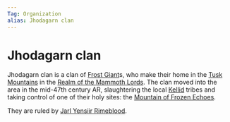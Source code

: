 ```yaml
---
Tag: Organization
alias: Jhodagarn clan
---
```

# Jhodagarn clan
Jhodagarn clan is a clan of [Frost Giant](../NPCs/Monsters/Frost-Giant.md)s, who make their home in the [Tusk Mountains](../Places/Geographical-Features/Tusk-Mountains.md) in the [Realm of the Mammoth Lords](../Places/Realm-of-the-Mammoth-Lords.md). The clan moved into the area in the mid-47th century AR, slaughtering the local [Kellid](../Notions/Kellid.md) tribes and taking control of one of their holy sites: the [Mountain of Frozen Echoes](../Places/Geographical-Features/Mountain-of-Frozen-Echoes.md). 

They are ruled by [Jarl Yensiir Rimeblood](../NPCs/Monsters/Invidivuals/Jarl-Yensiir-Rimeblood.md).